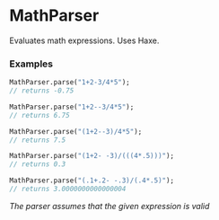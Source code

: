 MathParser
==========

Evaluates math expressions. Uses Haxe.

### Examples

```haxe
MathParser.parse("1+2-3/4*5"); 
// returns -0.75

MathParser.parse("1+2--3/4*5"); 
// returns 6.75

MathParser.parse("(1+2--3)/4*5"); 
// returns 7.5

MathParser.parse("(1+2- -3)/(((4*.5)))"); 
// returns 0.3

MathParser.parse("(.1+.2- -.3)/(.4*.5)"); 
// returns 3.0000000000000004
```
_The parser assumes that the given expression is valid_

